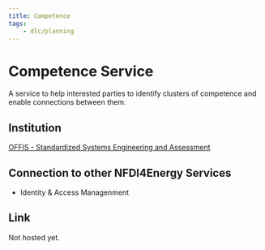 ```yaml
---
title: Competence
tags:
    - dlc/planning
---
```

# Competence Service
A service to help interested parties to identify clusters of competence and enable connections between them.

## Institution
[OFFIS - Standardized Systems Engineering and Assessment](https://www.offis.de/en/applications/energy/standardized-systems-engineering-and-assessment.html)

## Connection to other NFDI4Energy Services
* Identity & Access Managenment


## Link
Not hosted yet.